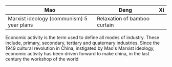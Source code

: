 | Mao                                       | Deng | Xi  |
| ----------------------------------------- | ---- | --- |
| Marxist ideology (communism) 5 year plans |   Relaxation of bamboo curtain   |     |

Economic activity is the term used to define all modes of industry. These include, primary, secondary, tertiary and quaternary industries. Since the 1949 cultural revolution in China, instigated by Mao's Marxist ideology, economic activity has been driven forward to make china, in the last century the workshop of the world